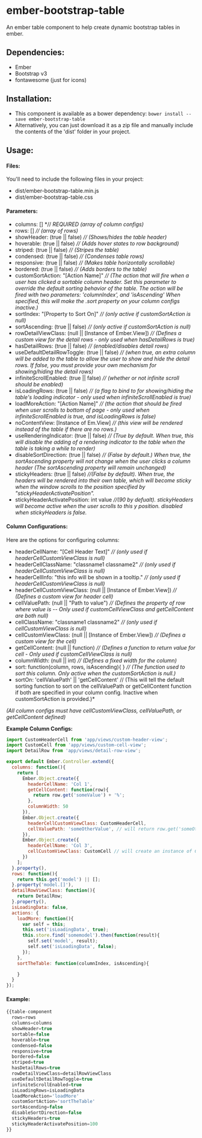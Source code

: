 # ember-bootstrap-table
An ember table component to help create dynamic bootstrap tables in ember.

## Dependencies:
* Ember
* Bootstrap v3
* fontawesome (just for icons)

## Installation:
* This component is available as a bower dependency:  `bower install --save ember-bootstrap-table`
* Alternatively, you can just download it as a zip file and manually include the contents of the 'dist' folder in your project.

## Usage:
#### Files:
You'll need to include the following files in your project:
* dist/ember-bootstrap-table.min.js
* dist/ember-bootstrap-table.css

#### Parameters:
* columns: [] *// *REQUIRED (array of column configs)*
* rows: [] *// (array of rows)*
* showHeader: (true || false) *// (Shows/hides the table header)*
* hoverable: (true || false) *// (Adds hover states to row background)*
* striped: (true || false) *// (Stripes the table)*
* condensed: (true || false) *// (Condenses table rows)*
* responsive: (true || false) *// (Makes table horizontally scrollable)*
* bordered: (true || false) *// (Adds borders to the table)*
* customSortAction: "[Action Name]" *// (The action that will fire when a user has clicked a sortable column header.  Set this parameter to override the default sorting behavior of the table.  The action will be fired with two parameters:  'columnIndex', and 'isAscending'  When specified, this will make the .sort property on your column configs inactive.)*
* sortIndex: "[Property to Sort On]" *// (only active if customSortAction is null)*
* sortAscending: (true || false) *// (only active if customSortAction is null)*
* rowDetailViewClass: (null || [Instance of Ember.View]) *// (Defines a custom view for the detail rows - only used when hasDetailRows is true)*
* hasDetailRows:  (true || false) *// (enabled/disables detail rows)*
* useDefaultDetailRowToggle: (true || false) *// (when true, an extra column will be added to the table to allow the user to show and hide the detail rows.  If false, you must provide your own mechanism for showing/hiding the detail rows)*
* infiniteScrollEnabled: (true || false) *// (whether or not infinite scroll should be enabled)*
* isLoadingRows: (true || false) *// (a flag to bind to for showing/hiding the table's loading indicator - only used when infiniteScrollEnabled is true)*
* loadMoreAction: "[Action Name]" *// (the action that should be fired when user scrolls to bottom of page - only used when infiniteScrollEnabled is true, and isLoadingRows is false)*
* noContentView: [Instance of Em.View] *// (this view will be rendered instead of the table if there are no rows.)*
* useRenderingIndicator: (true || false) *// (True by default.  When true, this will disable the adding of a rendering indicator to the table when the table is taking a while to render)*
* disableSortDirection: (true || false) *// (False by default.) When true, the sortAscending property will not change when the user clicks a column header (The sortAscending property will remain unchanged)*
* stickyHeaders: (true || false) *//(False by default). When true, the headers will be rendered into their own table, which will become sticky when the window scrolls to the position specified by "stickyHeaderActivatePosition".*
* stickyHeaderActivatePosition: int value *//(90 by defualt). stickyHeaders will become active when the user scrolls to this y position.  disabled when stickyHeaders is false.*

#### Column Configurations:
Here are the options for configuring columns:
* headerCellName: "[Cell Header Text]" *// (only used if headerCellCustomViewClass is null)*
* headerCellClassName: "classname1 classname2" *// (only used if headerCellCustomViewClass is null)*
* headerCellInfo: "this info will be shown in a tooltip." *// (only used if headerCellCustomViewClass is null)*
* headerCellCustomViewClass: (null || [Instance of Ember.View]) *// (Defines a custom view for header cell)*
* cellValuePath: (null || "Path to value") *// (Defines the property of row where value is -- Only used if customCellViewClass and getCellContent are both null)*
* cellClassName: "classname1 classname2" *// (only used if cellCustomViewClass is null)*
* cellCustomViewClass: (null || [Instance of Ember.View]) *// (Defines a custom view for the cell)*
* getCellContent: (null || function) *// (Defines a function to return value for cell - Only used if customCellViewClass is null)*
* columnWidth: (null || int) *// (Defines a fixed width for the column)*
* sort: function(column, rows, isAscending){  } *// (The function used to sort this column.  Only active when the customSortAction is null.)*
* sortOn: 'cellValuePath' || 'getCellContent' // (This will tell the default sorting function to sort on the cellValuePath or getCellContent function if both are specified in your column config.  Inactive when customSortAction is provided.)*

*(All column configs must have cellCustomViewClass, cellValuePath, or getCellContent defined)*

**Example Column Configs:**
```javascript
import CustomHeaderCell from 'app/views/custom-header-view';
import CustomCell from 'app/views/custom-cell-view';
import DetailRow from 'app/views/detail-row-view';

export default Ember.Controller.extend({
  columns: function(){
    return [
      Ember.Object.create({
        headerCellName: 'Col 1',
        getCellContent: function(row){
          return row.get('someValue') + '%';
        },
        columnWidth: 50
      }),
      Ember.Object.create({
        headerCellCustomViewClass: CustomHeaderCell,
        cellValuePath: 'someOtherValue', // will return row.get('someOtherValue');
      }),
      Ember.Object.create({
        headerCellName: 'Col 3',
        cellCustomViewClass: CustomCell // will create an instance of CustomCell and pass 'row' property to it
      })
    ];
  }.property(),
  rows: function(){
    return this.get('model') || [];
  }.property('model.[]'),
  detailRowViewClass: function(){
    return DetailRow;
  }.property(),
  isLoadingData: false,
  actions: {
    loadMore: function(){
      var self = this;
      this.set('isLoadingData', true);
      this.store.find('somemodel').then(function(result){
        self.set('model', result);
        self.set('isLoadingData', false);
      });
    },
    sortTheTable: function(columnIndex, isAscending){

    }
  }
});
```

#### Example:
```javascript
{{table-component
  rows=rows
  columns=columns
  showHeader=true
  sortable=false
  hoverable=true
  condensed=false
  responsive=true
  bordered=false
  striped=true
  hasDetailRows=true
  rowDetailViewClass=detailRowViewClass
  useDefaultDetailRowToggle=true
  infiniteScrollEnabled=true
  isLoadingRows=isLoadingData
  loadMoreAction='loadMore'
  customSortAction='sortTheTable'
  sortAscending=false
  disableSortDirection=false
  stickyHeaders=true
  stickyHeaderActivatePosition=100
}}
```

